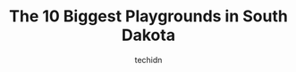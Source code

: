 ---
layout: ampstory
image: https://i0.wp.com/paketmu.com/wp-content/uploads/2023/06/legacy-commons-playground-0-in-south-dakota-1686372282.jpeg?resize=640,853
author: techidn
featured: false
description: Explore the diverse Playground scene in South Dakota, home to an incredible selection of 10 establishments catering to every taste. Whether youre in search of iconic favorites or undiscover
title: The 10 Biggest Playgrounds in South Dakota
cover:
   title: The 10 Biggest Playgrounds in South Dakota
   subtitle: RICKPATE
   background: https://paketmu.com/wp-content/uploads/2023/06/legacy-commons-playground-0-in-south-dakota-1686372282.jpeg

pages: 
 - layout: thirds
   top: <h1>#1 Falls Park</h1>
   bottom: "<p>The park was really beautiful and well kept. We enjoyed climbing and exploring the various routes along the falls and watching the water.  Our visit was in the fall, so t</p>"
   background: https://paketmu.com/wp-content/uploads/2023/06/legacy-commons-playground-1-in-south-dakota-1686372285.jpeg
   backgroundblur: true
 - layout: thirds
   top: <h1>#2 Bear Country USA</h1>
   bottom: "<p>We vacation in the black hills frequently and this has always been a must stop on my kids list. This is actually the #1 request for them. This year was amazing we went ea</p>"
   background: https://paketmu.com/wp-content/uploads/2023/06/legacy-commons-playground-2-in-south-dakota-1686372287.jpeg
   cta:
      link: https://paketmu.com/the-10-biggest-playgrounds-in-south-dakota/
      text: The 10 Biggest Playgrounds in South Dakota
 - layout: thirds
   top: <h1>#3 Dinosaur Park</h1>
   bottom: "<p>This was fun for the kids. The gift shop was really good and had excellent prices. To see the dinosaurs you have to go up some stairs which are pretty steep so be prepare</p>"
   background: https://paketmu.com/wp-content/uploads/2023/06/legacy-commons-playground-3-in-south-dakota-1686372288.jpeg
   cta:
      link: https://paketmu.com/the-10-biggest-playgrounds-in-south-dakota/
      text: The 10 Biggest Playgrounds in South Dakota
 - layout: thirds
   top: <h1>#4 Sertoma Park</h1>
   bottom: "<p>4300 S Oxbow Ave, Sioux Falls, SD 57106, United States</p>"
   background: https://images.unsplash.com/photo-1602536052359-ef94c21c5948?ixlib=rb-4.0.3&ixid=MnwxMjA3fDB8MHxwaG90by1wYWdlfHx8fGVufDB8fHx8&auto=format&fit=crop&w=640&h=853&q=80
   cta:
      link: https://paketmu.com/the-10-biggest-playgrounds-in-south-dakota/
      text: The 10 Biggest Playgrounds in South Dakota
 - layout: thirds
   top: <h1>#5 Sioux Park</h1>
   bottom: "<p>733 Canyon Lake Dr, Rapid City, SD 57702, United States</p>"
   background: https://images.unsplash.com/photo-1527067829737-402993088e6b?ixlib=rb-4.0.3&ixid=MnwxMjA3fDB8MHxwaG90by1wYWdlfHx8fGVufDB8fHx8&auto=format&fit=crop&w=640&h=853&q=80
   cta:
      link: https://paketmu.com/the-10-biggest-playgrounds-in-south-dakota/
      text: The 10 Biggest Playgrounds in South Dakota
 - layout: thirds
   top: <h1>#6 Founders Park</h1>
   bottom: "<p>1510 W Omaha St, Rapid City, SD 57701, United States</p>"
   background: https://images.unsplash.com/photo-1618556658017-fd9c732d1360?ixlib=rb-4.0.3&ixid=MnwxMjA3fDB8MHxwaG90by1wYWdlfHx8fGVufDB8fHx8&auto=format&fit=crop&w=640&h=853&q=80
   cta:
      link: https://paketmu.com/the-10-biggest-playgrounds-in-south-dakota/
      text: The 10 Biggest Playgrounds in South Dakota
 - layout: thirds
   top: <h1>#7 Devils Gulch Park</h1>
   bottom: "<p>Garretson, SD 57030, United States</p>"
   background: https://images.unsplash.com/photo-1536745287225-21d689278fd1?ixlib=rb-4.0.3&ixid=MnwxMjA3fDB8MHxwaG90by1wYWdlfHx8fGVufDB8fHx8&auto=format&fit=crop&w=640&h=853&q=80
   cta:
      link: https://paketmu.com/the-10-biggest-playgrounds-in-south-dakota/
      text: The 10 Biggest Playgrounds in South Dakota
 - layout: thirds
   middle: Continue reading...
   background: https://images.unsplash.com/photo-1580610447943-1bfbef5efe07?ixlib=rb-4.0.3&ixid=MnwxMjA3fDB8MHxwaG90by1wYWdlfHx8fGVufDB8fHx8&auto=format&fit=crop&w=640&h=853&q=80
   cta:
      link: https://paketmu.com/the-10-biggest-playgrounds-in-south-dakota/
      text: The 10 Biggest Playgrounds in South Dakota
      
---